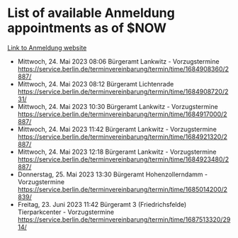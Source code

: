 # List of available Anmeldung appointments as of $NOW
[Link to Anmeldung website](https://service.berlin.de/terminvereinbarung/termin/tag.php?termin=1&anliegen[]=120686&dienstleisterlist=122210,122217,327316,122219,327312,122227,327314,122231,327346,122243,327348,122254,122252,329742,122260,329745,122262,329748,122271,327278,122273,327274,122277,327276,330436,122280,327294,122282,327290,122284,327292,122291,327270,122285,327266,122286,327264,122296,327268,150230,329760,122297,327286,122294,327284,122312,329763,122314,329775,122304,327330,122311,327334,122309,327332,317869,122281,327352,122279,329772,122283,122276,327324,122274,327326,122267,329766,122246,327318,122251,327320,122257,327322,122208,327298,122226,327300&herkunft=http%3A%2F%2Fservice.berlin.de%2Fdienstleistung%2F120686%2F)
- Mittwoch, 24. Mai 2023 08:06 Bürgeramt Lankwitz - Vorzugstermine https://service.berlin.de/terminvereinbarung/termin/time/1684908360/2887/
- Mittwoch, 24. Mai 2023 08:12 Bürgeramt Lichtenrade https://service.berlin.de/terminvereinbarung/termin/time/1684908720/231/
- Mittwoch, 24. Mai 2023 10:30 Bürgeramt Lankwitz - Vorzugstermine https://service.berlin.de/terminvereinbarung/termin/time/1684917000/2887/
- Mittwoch, 24. Mai 2023 11:42 Bürgeramt Lankwitz - Vorzugstermine https://service.berlin.de/terminvereinbarung/termin/time/1684921320/2887/
- Mittwoch, 24. Mai 2023 12:18 Bürgeramt Lankwitz - Vorzugstermine https://service.berlin.de/terminvereinbarung/termin/time/1684923480/2887/
- Donnerstag, 25. Mai 2023 13:30 Bürgeramt Hohenzollerndamm - Vorzugstermine https://service.berlin.de/terminvereinbarung/termin/time/1685014200/2839/
- Freitag, 23. Juni 2023 11:42 Bürgeramt 3 (Friedrichsfelde) Tierparkcenter - Vorzugstermine https://service.berlin.de/terminvereinbarung/termin/time/1687513320/2914/
